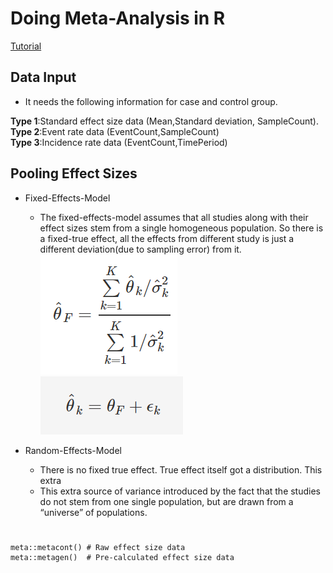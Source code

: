 # Doing Meta-Analysis in R
[Tutorial](https://bookdown.org/MathiasHarrer/Doing_Meta_Analysis_in_R/detecting-outliers-influential-cases.html)

## Data Input
* It needs the following information for case and control group.  

**Type 1**:Standard effect size data (Mean,Standard deviation, SampleCount).   
**Type 2**:Event rate data (EventCount,SampleCount)  
**Type 3**:Incidence rate data (EventCount,TimePeriod)


## Pooling Effect Sizes
* Fixed-Effects-Model  
	- The fixed-effects-model assumes that all studies along with their effect sizes stem from a single homogeneous population. So there is a fixed-true effect, all the effects from different study is just a different deviation(due to sampling error) from it.  
	![4.1](https://github.com/zhukuixi/AshenOne/blob/master/MetaAnalysisInR/img/4.1.png)  
    ![4.2](https://github.com/zhukuixi/AshenOne/blob/master/MetaAnalysisInR/img/4.2.png)

* Random-Effects-Model
	- There is no fixed true effect. True effect itself got a distribution. This extra
	- This extra source of variance introduced by the fact that the studies do not stem from one single population,     but are drawn from a “universe” of populations.

# 
	meta::metacont() # Raw effect size data
	meta::metagen()  # Pre-calculated effect size data